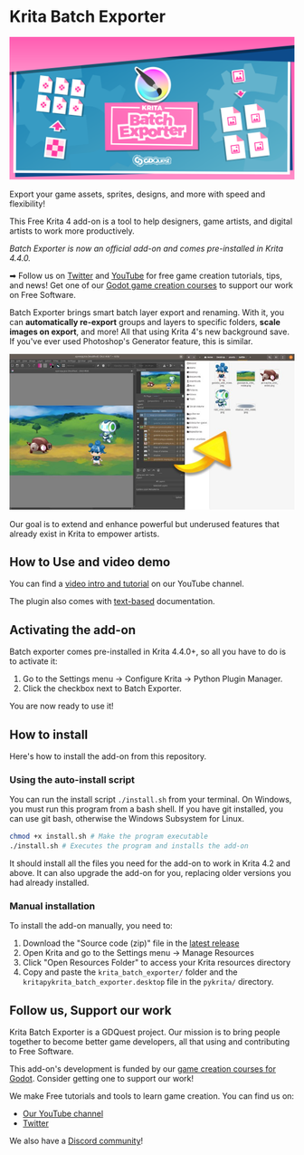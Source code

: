 # Krita Batch Exporter

![Plugin banner image](./img/krita-batch-exporter-banner.svg)

Export your game assets, sprites, designs, and more with speed and flexibility!

This Free Krita 4 add-on is a tool to help designers, game artists, and digital artists to work more productively.

_Batch Exporter is now an official add-on and comes pre-installed in Krita 4.4.0._

➡ Follow us on [Twitter](https://twitter.com/NathanGDQuest) and [YouTube](https://www.youtube.com/c/gdquest/) for free game creation tutorials, tips, and news! Get one of our [Godot game creation courses](https://gdquest.mavenseed.com/) to support our work on Free Software.

Batch Exporter brings smart batch layer export and renaming. With it, you can **automatically re-export** groups and layers to specific folders, **scale images on export**, and more! All that using Krita 4's new background save. If you've ever used Photoshop's Generator feature, this is similar.

![Plugin demo](https://raw.githubusercontent.com/GDquest/krita-batch-exporter/master/img/krita-art-tools-example.jpg)

Our goal is to extend and enhance powerful but underused features that already exist in Krita to empower artists.

## How to Use and video demo

You can find a [video intro and tutorial](https://youtu.be/jJE5iqE8Q7c) on our YouTube channel.

The plugin also comes with [text-based](https://github.com/GDquest/krita-batch-exporter/blob/master/batch_exporter/Manual.md) documentation.

## Activating the add-on

Batch exporter comes pre-installed in Krita 4.4.0+, so all you have to do is to activate it:

1. Go to the Settings menu -> Configure Krita -> Python Plugin Manager.
2. Click the checkbox next to Batch Exporter.

You are now ready to use it!

## How to install

Here's how to install the add-on from this repository.

### Using the auto-install script

You can run the install script `./install.sh` from your terminal. On Windows, you must run this program from a bash shell. If you have git installed, you can use git bash, otherwise the Windows Subsystem for Linux.

```sh
chmod +x install.sh # Make the program executable
./install.sh # Executes the program and installs the add-on
```

It should install all the files you need for the add-on to work in Krita 4.2 and above. It can also upgrade the add-on for you, replacing older versions you had already installed.

### Manual installation

To install the add-on manually, you need to:

1. Download the "Source code (zip)" file in the [latest release](https://github.com/GDQuest/krita-batch-exporter/releases)
1. Open Krita and go to the Settings menu -> Manage Resources
1. Click "Open Resources Folder" to access your Krita resources directory
1. Copy and paste the `krita_batch_exporter/` folder and the `kritapykrita_batch_exporter.desktop` file in the `pykrita/` directory.

## Follow us, Support our work

Krita Batch Exporter is a GDQuest project. Our mission is to bring people together to become better game developers, all that using and contributing to Free Software.

This add-on's development is funded by our [game creation courses for Godot](https://gdquest.mavenseed.com/). Consider getting one to support our work!

We make Free tutorials and tools to learn game creation. You can find us on:

- [Our YouTube channel](https://www.youtube.com/c/gdquest/)
- [Twitter](https://twitter.com/NathanGDquest)

We also have a [Discord community](https://discord.gg/CHYVgar)!
